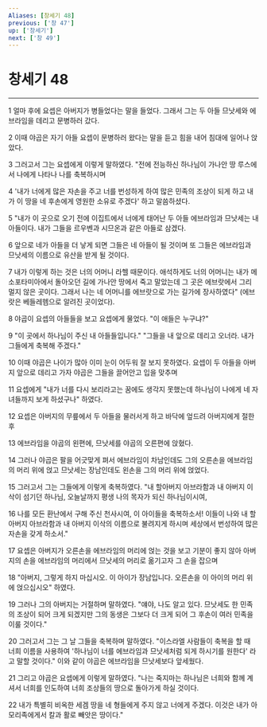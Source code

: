 ```yaml
---
Aliases: [창세기 48]
previous: ['창 47']
up: ['창세기']
next: ['창 49']
---
```

# 창세기 48

***


1 얼마 후에 요셉은 아버지가 병들었다는 말을 들었다. 그래서 그는 두 아들 므낫세와 에브라임을 데리고 문병하러 갔다. 

2 이때 야곱은 자기 아들 요셉이 문병하러 왔다는 말을 듣고 힘을 내어 침대에 일어나 앉았다. 

3 그러고서 그는 요셉에게 이렇게 말하였다. "전에 전능하신 하나님이 가나안 땅 루스에서 나에게 나타나 나를 축복하시며 

4 '내가 너에게 많은 자손을 주고 너를 번성하게 하여 많은 민족의 조상이 되게 하고 내가 이 땅을 네 후손에게 영원한 소유로 주겠다' 하고 말씀하셨다. 

5 "내가 이 곳으로 오기 전에 이집트에서 너에게 태어난 두 아들 에브라임과 므낫세는 내 아들이다. 내가 그들을 르우벤과 시므온과 같은 아들로 삼겠다. 

6 앞으로 네가 아들을 더 낳게 되면 그들은 네 아들이 될 것이며 또 그들은 에브라임과 므낫세의 이름으로 유산을 받게 될 것이다. 

7 내가 이렇게 하는 것은 너의 어머니 라헬 때문이다. 애석하게도 너의 어머니는 내가 메소포타미아에서 돌아오던 길에 가나안 땅에서 죽고 말았는데 그 곳은 에브랏에서 그리 멀지 않은 곳이다. 그래서 나는 네 어머니를 에브랏으로 가는 길가에 장사하였다" (에브랏은 베들레헴으로 알려진 곳이었다). 

8 야곱이 요셉의 아들들을 보고 요셉에게 물었다. "이 애들은 누구냐?" 

9 "이 곳에서 하나님이 주신 내 아들들입니다." "그들을 내 앞으로 데리고 오너라. 내가 그들에게 축복해 주겠다." 

10 이때 야곱은 나이가 많아 이미 눈이 어두워 잘 보지 못하였다. 요셉이 두 아들을 아버지 앞으로 데리고 가자 야곱은 그들을 끌어안고 입을 맞추며 

11 요셉에게 "내가 너를 다시 보리라고는 꿈에도 생각지 못했는데 하나님이 나에게 네 자녀들까지 보게 하셨구나" 하였다. 

12 요셉은 아버지의 무릎에서 두 아들을 물러서게 하고 바닥에 엎드려 아버지에게 절한 후 

13 에브라임을 야곱의 왼편에, 므낫세를 야곱의 오른편에 앉혔다. 

14 그러나 야곱은 팔을 어긋맞게 펴서 에브라임이 차남인데도 그의 오른손을 에브라임의 머리 위에 얹고 므낫세는 장남인데도 왼손을 그의 머리 위에 얹었다. 

15 그러고서 그는 그들에게 이렇게 축복하였다. "내 할아버지 아브라함과 내 아버지 이삭이 섬기던 하나님, 오늘날까지 평생 나의 목자가 되신 하나님이시여, 

16 나를 모든 환난에서 구해 주신 천사시여, 이 아이들을 축복하소서! 이들이 나와 내 할아버지 아브라함과 내 아버지 이삭의 이름으로 불려지게 하시며 세상에서 번성하여 많은 자손을 갖게 하소서." 

17 요셉은 아버지가 오른손을 에브라임의 머리에 얹는 것을 보고 기분이 좋지 않아 아버지의 손을 에브라임의 머리에서 므낫세의 머리로 옮기고자 그 손을 잡으며 

18 "아버지, 그렇게 하지 마십시오. 이 아이가 장남입니다. 오른손을 이 아이의 머리 위에 얹으십시오" 하였다. 

19 그러나 그의 아버지는 거절하며 말하였다. "얘야, 나도 알고 있다. 므낫세도 한 민족의 조상이 되어 크게 되겠지만 그의 동생은 그보다 더 크게 되어 그 후손이 여러 민족을 이룰 것이다." 

20 그러고서 그는 그 날 그들을 축복하며 말하였다. "이스라엘 사람들이 축복을 할 때 너희 이름을 사용하여 '하나님이 너를 에브라임과 므낫세처럼 되게 하시기를 원한다' 라고 말할 것이다." 이와 같이 야곱은 에브라임을 므낫세보다 앞세웠다. 

21 그리고 야곱은 요셉에게 이렇게 말하였다. "나는 죽지마는 하나님은 너희와 함께 계셔서 너희를 인도하여 너희 조상들의 땅으로 돌아가게 하실 것이다. 

22 내가 특별히 비옥한 세겜 땅을 네 형들에게 주지 않고 너에게 주겠다. 이것은 내가 아모리족에게서 칼과 활로 빼앗은 땅이다."
